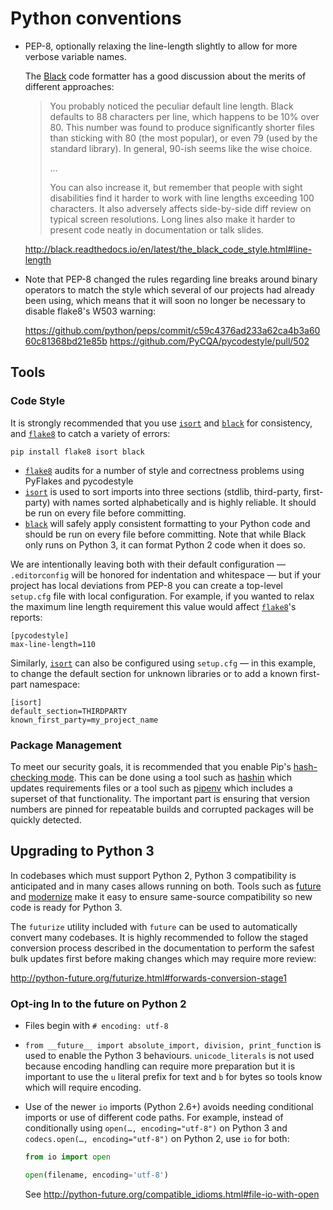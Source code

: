 # Python conventions

*   PEP-8, optionally relaxing the line-length slightly to allow for more
    verbose variable names.

    The [Black][black] code formatter has a good discussion about the merits of
    different approaches:

    > You probably noticed the peculiar default line length. Black defaults to
    > 88 characters per line, which happens to be 10% over 80. This number was
    > found to produce significantly shorter files than sticking with 80 (the
    > most popular), or even 79 (used by the standard library). In general,
    > 90-ish seems like the wise choice.
    >
    > …
    >
    > You can also increase it, but remember that people with sight disabilities
    > find it harder to work with line lengths exceeding 100 characters. It also
    > adversely affects side-by-side diff review on typical screen resolutions.
    > Long lines also make it harder to present code neatly in documentation or
    > talk slides.

    http://black.readthedocs.io/en/latest/the_black_code_style.html#line-length

*   Note that PEP-8 changed the rules regarding line breaks around binary
    operators to match the style which several of our projects had already been
    using, which means that it will soon no longer be necessary to disable
    flake8's W503 warning:

    https://github.com/python/peps/commit/c59c4376ad233a62ca4b3a6060c81368bd21e85b
    https://github.com/PyCQA/pycodestyle/pull/502

## Tools

### Code Style

It is strongly recommended that you use [`isort`][isort] and [`black`][black]
for consistency, and [`flake8`][flake8] to catch a variety of errors:

    pip install flake8 isort black

*   [`flake8`][flake8] audits for a number of style and correctness problems using PyFlakes
    and pycodestyle
*   [`isort`][isort] is used to sort imports into three sections (stdlib, third-party,
    first-party) with names sorted alphabetically and is highly reliable. It
    should be run on every file before committing.
*   [`black`][black] will safely apply consistent formatting to your Python code
    and should be run on every file before committing. Note that while Black
    only runs on Python 3, it can format Python 2 code when it does so.

We are intentionally leaving both with their default configuration —
`.editorconfig` will be honored for indentation and whitespace — but if your
project has local deviations from PEP-8 you can create a top-level `setup.cfg`
file with local configuration. For example, if you wanted to relax the maximum
line length requirement this value would affect [`flake8`][flake8]'s reports:

    [pycodestyle]
    max-line-length=110

Similarly, [`isort`][isort] can also be configured using `setup.cfg` — in this example,
to change the default section for unknown libraries or to add a known first-part
namespace:

    [isort]
    default_section=THIRDPARTY
    known_first_party=my_project_name

### Package Management

To meet our security goals, it is recommended that you enable Pip's
[hash-checking mode][pip hash checking mode]. This can be done using a tool such
as [hashin][hashin] which updates requirements files or a tool such as
[pipenv][pipenv] which includes a superset of that functionality. The important
part is ensuring that version numbers are pinned for repeatable builds and
corrupted packages will be quickly detected.

## Upgrading to Python 3

In codebases which must support Python 2, Python 3 compatibility is anticipated
and in many cases allows running on both. Tools such as [future][future] and
[modernize][modernize] make it easy to ensure same-source compatibility so new
code is ready for Python 3.

The `futurize` utility included with `future` can be used to automatically
convert many codebases. It is highly recommended to follow the staged conversion
process described in the documentation to perform the safest bulk updates first
before making changes which may require more review:

http://python-future.org/futurize.html#forwards-conversion-stage1

### Opt-ing In to the future on Python 2

*   Files begin with `# encoding: utf-8`
*   `from __future__ import absolute_import, division, print_function` is used to
    enable the Python 3 behaviours. `unicode_literals` is not used because
    encoding handling can require more preparation but it is important to use the
    `u` literal prefix for text and `b` for bytes so tools know which will require
    encoding.
*   Use of the newer `io` imports (Python 2.6+) avoids needing conditional imports
    or use of different code paths. For example, instead of conditionally using
    `open(…, encoding="utf-8")` on Python 3 and `codecs.open(…, encoding="utf-8")`
    on Python 2, use `io` for both:

    ```python
    from io import open

    open(filename, encoding='utf-8')
    ```

    See http://python-future.org/compatible_idioms.html#file-io-with-open

[black]: https://pypi.python.org/pypi/black
[flake8]: https://pypi.python.org/pypi/flake8
[future]: https://pypi.python.org/pypi/future
[hashin]: https://pypi.python.org/pypi/hashin
[isort]: https://pypi.python.org/pypi/isort
[modernize]: https://pypi.python.org/pypi/modernize
[pipenv]: https://pypi.python.org/pypi/pipenv
[pip hash checking mode]: https://pip.pypa.io/en/stable/reference/pip_install/#hash-checking-mode
[unify]: https://pypi.python.org/pypi/unify
